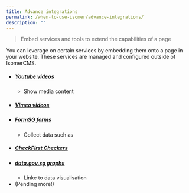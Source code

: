 ```yaml
---
title: Advance integrations
permalink: /when-to-use-isomer/advance-integrations/
description: ""
---
```

> Embed services and tools to extend the capabilities of a page 

You can leverage on certain services by embedding them onto a page in your website. These services are managed and configured outside of IsomerCMS. 

- ##### [Youtube videos](https://www.youtube.com/)
	- Show media content
- ##### [Vimeo videos]()
- ##### [FormSG forms](https://form.gov.sg/)
	- Collect data such as 
- ##### [CheckFirst Checkers](https://www.checkfirst.gov.sg/)
- ##### [data.gov.sg graphs](https://beta.data.gov.sg/)
	- Linke to data visualisation
- (Pending more!)